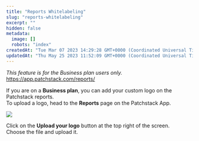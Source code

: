 ```yaml
---
title: "Reports Whitelabeling"
slug: "reports-whitelabeling"
excerpt: ""
hidden: false
metadata: 
  image: []
  robots: "index"
createdAt: "Tue Mar 07 2023 14:29:28 GMT+0000 (Coordinated Universal Time)"
updatedAt: "Thu May 25 2023 11:52:09 GMT+0000 (Coordinated Universal Time)"
---
```

_This feature is for the Business plan users only._  
<https://app.patchstack.com/reports/>

If you are on a **Business plan**, you can add your custom logo on the Patchstack reports.  
To upload a logo, head to the **Reports** page on the Patchstack App.

![](https://files.readme.io/b9878a9-patchstack_reports_business_plan_scheduled.png)

Click on the **Upload your logo** button at the top right of the screen.  
Choose the file and upload it.
